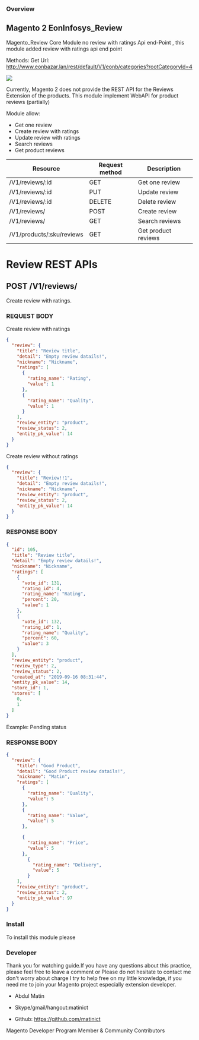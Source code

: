 ### Overview

## Magento 2 EonInfosys_Review



Magento_Review Core Module no review with ratings Api end-Point , this module added review with ratings api end point



Methods: Get
Url: http://www.eonbazar.lan/rest/default/V1/eonb/categories?rootCategoryId=4

![](doc/categoryImgApi.png)





Currently, Magento 2 does not provide the REST API for the Reviews Extension of the products.
This module implement WebAPI for product reviews (partially)

Module allow:
- Get one review
- Create review with ratings
- Update review with ratings
- Search reviews
- Get product reviews

| Resource | Request method | Description |
| ------------- | ------------- | ------------- |
| /V1/reviews/:id | GET | Get one review |
| /V1/reviews/:id | PUT | Update review |
| /V1/reviews/:id | DELETE | Delete review |
| /V1/reviews/ | POST | Create review |
| /V1/reviews/ | GET |  Search reviews |
| /V1/products/:sku/reviews | GET | Get product reviews |



# Review REST APIs

## POST /V1/reviews/
Create review with ratings.

### REQUEST BODY
Create review with ratings
```json
{
  "review": {
    "title": "Review title",
    "detail": "Empty review datails!",
    "nickname": "Nickname",
    "ratings": [
      {
        "rating_name": "Rating",
        "value": 1
      },
      {
        "rating_name": "Quality",
        "value": 1
      }
    ],
    "review_entity": "product",
    "review_status": 2,
    "entity_pk_value": 14
  }
}
```

Create review without ratings
```json
{
  "review": {
    "title": "Review!!1",
    "detail": "Empty review datails!",
    "nickname": "Nickname",
    "review_entity": "product",
    "review_status": 2,
    "entity_pk_value": 14
  }
}

```


### RESPONSE BODY
```json
{
  "id": 105,
  "title": "Review title",
  "detail": "Empty review datails!",
  "nickname": "Nickname",
  "ratings": [
    {
      "vote_id": 131,
      "rating_id": 4,
      "rating_name": "Rating",
      "percent": 20,
      "value": 1
    },
    {
      "vote_id": 132,
      "rating_id": 1,
      "rating_name": "Quality",
      "percent": 60,
      "value": 3
    }
  ],
  "review_entity": "product",
  "review_type": 2,
  "review_status": 2,
  "created_at": "2019-09-16 08:31:44",
  "entity_pk_value": 14,
  "store_id": 1,
  "stores": [
    0,
    1
  ]
}
```



Example: Pending status
### RESPONSE BODY
```json
{
  "review": {
    "title": "Good Product",
    "detail": "Good Product review datails!",
    "nickname": "Matin",
    "ratings": [
      {
        "rating_name": "Quality",
        "value": 5
      },
      {
        "rating_name": "Value",
        "value": 5
      },

      {
        "rating_name": "Price",
        "value": 5
      },
        {
          "rating_name": "Delivery",
          "value": 5
        }
    ],
    "review_entity": "product",
    "review_status": 2,
    "entity_pk_value": 97
  }
}

```




### Install

To install this module please  


### Developer


Thank you for watching guide.If you have any questions about this practice, please feel free to leave a comment or Please do not hesitate to contact me don't worry about charge I try to help free on my little knowledge, if you need me to join your Magento project especially extension developer.


- Abdul Matin

- Skype/gmail/hangout:matinict

- Github: https://github.com/matinict

Magento Developer Program Member & Community Contributors
